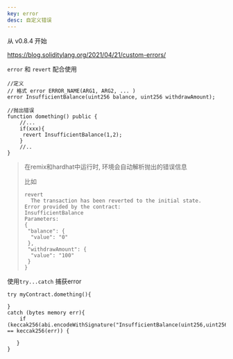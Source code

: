 ```yaml
---
key: error
desc: 自定义错误
---
```


从 v0.8.4 开始

https://blog.soliditylang.org/2021/04/21/custom-errors/

`error` 和 `revert` 配合使用



```solidity
//定义
// 格式 error ERROR_NAME(ARG1, ARG2, ... )
error InsufficientBalance(uint256 balance, uint256 withdrawAmount);

//抛出错误
function domething() public {
	//...
	if(xxx){
	 revert InsufficientBalance(1,2);
	}
	//..
}

```



> 在remix和hardhat中运行时, 环境会自动解析抛出的错误信息
>
> 比如
>
> ```
> revert
> 	The transaction has been reverted to the initial state.
> Error provided by the contract:
> InsufficientBalance
> Parameters:
> {
>  "balance": {
>   "value": "0"
>  },
>  "withdrawAmount": {
>   "value": "100"
>  }
> }
> ```
>
> 



使用`try...catch` 捕获error

```solidity
try myContract.domething(){

}
catch (bytes memory err){
	if (keccak256(abi.encodeWithSignature("InsufficientBalance(uint256,uint256)")) == keccak256(err)) {
             
   }
}
```

